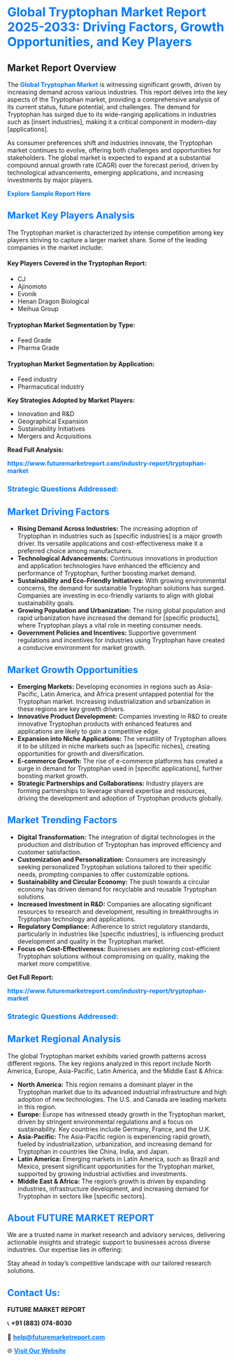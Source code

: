 <h1 style="color: #007BFF;">Global Tryptophan Market Report 2025-2033: Driving Factors, Growth Opportunities, and Key Players</h1>

<section id="overview">
<h2>Market Report Overview</h2>
<p>The <a href="https://www.futuremarketreport.com/industry-report/tryptophan-market" style="color: #007BFF; text-decoration: none;"><strong>Global Tryptophan Market</strong></a> is witnessing significant growth, driven by increasing demand across various industries. This report delves into the key aspects of the Tryptophan market, providing a comprehensive analysis of its current status, future potential, and challenges. The demand for Tryptophan has surged due to its wide-ranging applications in industries such as [insert industries], making it a critical component in modern-day [applications].</p>
<p>As consumer preferences shift and industries innovate, the Tryptophan market continues to evolve, offering both challenges and opportunities for stakeholders. The global market is expected to expand at a substantial compound annual growth rate (CAGR) over the forecast period, driven by technological advancements, emerging applications, and increasing investments by major players.</p>
</section>

<section id="overview">
<p><a href="https://www.futuremarketreport.com/request-sample/reportId=85797" style="color: #007BFF; text-decoration: none;"><strong>Explore Sample Report Here</strong></a></p>
</section>

<section id="key-players">
<h2 style="color: #007BFF;">Market Key Players Analysis</h2>
<p>The Tryptophan market is characterized by intense competition among key players striving to capture a larger market share. Some of the leading companies in the market include:</p>
<h4>Key Players Covered in the Tryptophan Report:</h4>
<ul><li>CJ</li><li>Ajinomoto</li><li>Evonik</li><li>Henan Dragon Biological</li><li>Meihua Group</li></ul>
<h4>Tryptophan Market Segmentation by Type:</h4>
<ul><li>Feed Grade</li><li>Pharma Grade</li></ul>

<h4>Tryptophan Market Segmentation by Application:</h4>
<ul><li>Feed industry</li><li>Pharmacutical industry</li></ul>
<p><strong>Key Strategies Adopted by Market Players:</strong></p>
<ul>
<li>Innovation and R&D</li>
<li>Geographical Expansion</li>
<li>Sustainability Initiatives</li>
<li>Mergers and Acquisitions</li>
</ul>
</section>

<section>
<p><strong>Read Full Analysis: </strong></p><a href="https://www.futuremarketreport.com/industry-report/tryptophan-market" style="color: #007BFF; text-decoration: none;"><strong>https://www.futuremarketreport.com/industry-report/tryptophan-market</strong></a>
<h3 style="color: #007BFF;">Strategic Questions Addressed:</h3>
</section>

<section id="driving-factors">
<h2 style="color: #007BFF;">Market Driving Factors</h2>
<ul>
<li><strong>Rising Demand Across Industries:</strong> The increasing adoption of Tryptophan in industries such as [specific industries] is a major growth driver. Its versatile applications and cost-effectiveness make it a preferred choice among manufacturers.</li>
<li><strong>Technological Advancements:</strong> Continuous innovations in production and application technologies have enhanced the efficiency and performance of Tryptophan, further boosting market demand.</li>
<li><strong>Sustainability and Eco-Friendly Initiatives:</strong> With growing environmental concerns, the demand for sustainable Tryptophan solutions has surged. Companies are investing in eco-friendly variants to align with global sustainability goals.</li>
<li><strong>Growing Population and Urbanization:</strong> The rising global population and rapid urbanization have increased the demand for [specific products], where Tryptophan plays a vital role in meeting consumer needs.</li>
<li><strong>Government Policies and Incentives:</strong> Supportive government regulations and incentives for industries using Tryptophan have created a conducive environment for market growth.</li>
</ul>
</section>

<section id="growth-opportunities">
<h2 style="color: #007BFF;">Market Growth Opportunities</h2>
<ul>
<li><strong>Emerging Markets:</strong> Developing economies in regions such as Asia-Pacific, Latin America, and Africa present untapped potential for the Tryptophan market. Increasing industrialization and urbanization in these regions are key growth drivers.</li>
<li><strong>Innovative Product Development:</strong> Companies investing in R&D to create innovative Tryptophan products with enhanced features and applications are likely to gain a competitive edge.</li>
<li><strong>Expansion into Niche Applications:</strong> The versatility of Tryptophan allows it to be utilized in niche markets such as [specific niches], creating opportunities for growth and diversification.</li>
<li><strong>E-commerce Growth:</strong> The rise of e-commerce platforms has created a surge in demand for Tryptophan used in [specific applications], further boosting market growth.</li>
<li><strong>Strategic Partnerships and Collaborations:</strong> Industry players are forming partnerships to leverage shared expertise and resources, driving the development and adoption of Tryptophan products globally.</li>
</ul>
</section>

<section id="trending-factors">
<h2 style="color: #007BFF;">Market Trending Factors</h2>
<ul>
<li><strong>Digital Transformation:</strong> The integration of digital technologies in the production and distribution of Tryptophan has improved efficiency and customer satisfaction.</li>
<li><strong>Customization and Personalization:</strong> Consumers are increasingly seeking personalized Tryptophan solutions tailored to their specific needs, prompting companies to offer customizable options.</li>
<li><strong>Sustainability and Circular Economy:</strong> The push towards a circular economy has driven demand for recyclable and reusable Tryptophan solutions.</li>
<li><strong>Increased Investment in R&D:</strong> Companies are allocating significant resources to research and development, resulting in breakthroughs in Tryptophan technology and applications.</li>
<li><strong>Regulatory Compliance:</strong> Adherence to strict regulatory standards, particularly in industries like [specific industries], is influencing product development and quality in the Tryptophan market.</li>
<li><strong>Focus on Cost-Effectiveness:</strong> Businesses are exploring cost-efficient Tryptophan solutions without compromising on quality, making the market more competitive.</li>
</ul>
</section>

<section>
<p><strong>Get Full Report: </strong></p><a href="https://www.futuremarketreport.com/industry-report/tryptophan-market" style="color: #007BFF; text-decoration: none;"><strong>https://www.futuremarketreport.com/industry-report/tryptophan-market</strong></a>
<h3 style="color: #007BFF;">Strategic Questions Addressed:</h3>
</section>


<section id="regional-analysis">
<h2 style="color: #007BFF;">Market Regional Analysis</h2>
<p>The global Tryptophan market exhibits varied growth patterns across different regions. The key regions analyzed in this report include North America, Europe, Asia-Pacific, Latin America, and the Middle East & Africa:</p>
<ul>
<li><strong>North America:</strong> This region remains a dominant player in the Tryptophan market due to its advanced industrial infrastructure and high adoption of new technologies. The U.S. and Canada are leading markets in this region.</li>
<li><strong>Europe:</strong> Europe has witnessed steady growth in the Tryptophan market, driven by stringent environmental regulations and a focus on sustainability. Key countries include Germany, France, and the U.K.</li>
<li><strong>Asia-Pacific:</strong> The Asia-Pacific region is experiencing rapid growth, fueled by industrialization, urbanization, and increasing demand for Tryptophan in countries like China, India, and Japan.</li>
<li><strong>Latin America:</strong> Emerging markets in Latin America, such as Brazil and Mexico, present significant opportunities for the Tryptophan market, supported by growing industrial activities and investments.</li>
<li><strong>Middle East & Africa:</strong> The region’s growth is driven by expanding industries, infrastructure development, and increasing demand for Tryptophan in sectors like [specific sectors].</li>
</ul>
</section>

<footer>
<h2 style="color: #007BFF;">About FUTURE MARKET REPORT</h2>
<p>We are a trusted name in market research and advisory services, delivering actionable insights and strategic support to businesses across diverse industries. Our expertise lies in offering:</p>

<p>Stay ahead in today’s competitive landscape with our tailored research solutions.</p>

<h2 style="color: #007BFF;">Contact Us:</h2>
<p><strong>FUTURE MARKET REPORT</strong></p>
<p>📞 <strong>+91 (883) 074-8030</strong></p>
<p>📧 <strong><a href="mailto:help@futuremarketreport.com" style="color: #007BFF;">help@futuremarketreport.com</a></strong></p>
<p>🌐 <strong><a href="https://www.futuremarketreport.com/" style="color: #007BFF;">Visit Our Website</a></strong></p>
</footer>